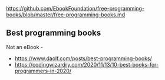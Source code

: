 https://github.com/EbookFoundation/free-programming-books/blob/master/free-programming-books.md



Best programming books
----------------------
Not an eBook - 

* https://www.daolf.com/posts/best-programming-books/
* https://codingwizardry.com/2020/11/13/10-best-books-for-programmers-in-2020/

